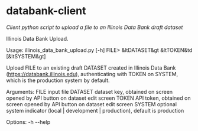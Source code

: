 # databank-client

*Client python script to upload a file to an Illinois Data Bank draft dataset*

  Illinois Data Bank Upload.

  Usage:
      illinois_data_bank_upload.py [-h] FILE> &ltDATASET&gt &ltTOKEN&td \[&ltSYSTEM&gt\]

  Upload FILE to an existing draft DATASET created in Illinois Data Bank (https://databank.illinois.edu), authenticating with TOKEN on SYSTEM, which is the production system by default.

  Arguments:
    FILE      input file
    DATASET   dataset key, obtained on screen opened by API button on dataset edit screen
    TOKEN     API token, obtained on screen opened by API button on dataset edit screen
    SYSTEM    optional system indicator (local | development | production), default is production

  Options:
    -h --help
